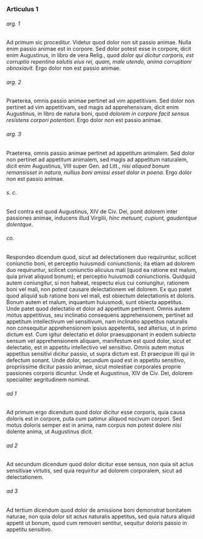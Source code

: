 ### Articulus 1

###### arg. 1
Ad primum sic proceditur. Videtur quod dolor non sit passio animae. Nulla enim passio animae est in corpore. Sed dolor potest esse in corpore, dicit enim Augustinus, in libro de vera Relig., quod *dolor qui dicitur corporis, est corruptio repentina salutis eius rei, quam, male utendo, anima corruptioni obnoxiavit*. Ergo dolor non est passio animae.

###### arg. 2
Praeterea, omnis passio animae pertinet ad vim appetitivam. Sed dolor non pertinet ad vim appetitivam, sed magis ad apprehensivam, dicit enim Augustinus, in libro de natura boni, quod *dolorem in corpore facit sensus resistens corpori potentiori*. Ergo dolor non est passio animae.

###### arg. 3
Praeterea, omnis passio animae pertinet ad appetitum animalem. Sed dolor non pertinet ad appetitum animalem, sed magis ad appetitum naturalem, dicit enim Augustinus, VIII super Gen. ad Litt., *nisi aliquod bonum remansisset in natura, nullius boni amissi esset dolor in poena*. Ergo dolor non est passio animae.

###### s. c.
Sed contra est quod Augustinus, XIV de Civ. Dei, ponit dolorem inter passiones animae, inducens illud Virgilii, *hinc metuunt, cupiunt, gaudentque dolentque*.

###### co.
Respondeo dicendum quod, sicut ad delectationem duo requiruntur, scilicet coniunctio boni, et perceptio huiusmodi coniunctionis; ita etiam ad dolorem duo requiruntur, scilicet coniunctio alicuius mali (quod ea ratione est malum, quia privat aliquod bonum); et perceptio huiusmodi coniunctionis. Quidquid autem coniungitur, si non habeat, respectu eius cui coniungitur, rationem boni vel mali, non potest causare delectationem vel dolorem. Ex quo patet quod aliquid sub ratione boni vel mali, est obiectum delectationis et doloris. Bonum autem et malum, inquantum huiusmodi, sunt obiecta appetitus. Unde patet quod delectatio et dolor ad appetitum pertinent. Omnis autem motus appetitivus, seu inclinatio consequens apprehensionem, pertinet ad appetitum intellectivum vel sensitivum, nam inclinatio appetitus naturalis non consequitur apprehensionem ipsius appetentis, sed alterius, ut in primo dictum est. Cum igitur delectatio et dolor praesupponant in eodem subiecto sensum vel apprehensionem aliquam, manifestum est quod dolor, sicut et delectatio, est in appetitu intellectivo vel sensitivo. Omnis autem motus appetitus sensitivi dicitur passio, ut supra dictum est. Et praecipue illi qui in defectum sonant. Unde dolor, secundum quod est in appetitu sensitivo, propriissime dicitur passio animae, sicut molestiae corporales proprie passiones corporis dicuntur. Unde et Augustinus, XIV de Civ. Dei, dolorem specialiter aegritudinem nominat.

###### ad 1
Ad primum ergo dicendum quod dolor dicitur esse corporis, quia causa doloris est in corpore, puta cum patimur aliquod nocivum corpori. Sed motus doloris semper est in anima, nam corpus non potest dolere nisi dolente anima, ut Augustinus dicit.

###### ad 2
Ad secundum dicendum quod dolor dicitur esse sensus, non quia sit actus sensitivae virtutis, sed quia requiritur ad dolorem corporalem, sicut ad delectationem.

###### ad 3
Ad tertium dicendum quod dolor de amissione boni demonstrat bonitatem naturae, non quia dolor sit actus naturalis appetitus, sed quia natura aliquid appetit ut bonum, quod cum removeri sentitur, sequitur doloris passio in appetitu sensitivo.

